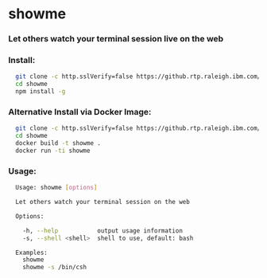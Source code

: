 # showme

### Let others watch your terminal session live on the web

### Install:
```sh
  git clone -c http.sslVerify=false https://github.rtp.raleigh.ibm.com/PEMORJAN-de/showme.git
  cd showme
  npm install -g
```

### Alternative Install via Docker Image:
```sh
  git clone -c http.sslVerify=false https://github.rtp.raleigh.ibm.com/PEMORJAN-de/showme.git
  cd showme
  docker build -t showme .
  docker run -ti showme
```

### Usage:
```sh
  Usage: showme [options]

  Let others watch your terminal session on the web

  Options:

    -h, --help           output usage information
    -s, --shell <shell>  shell to use, default: bash

  Examples:
    showme
    showme -s /bin/csh
```
